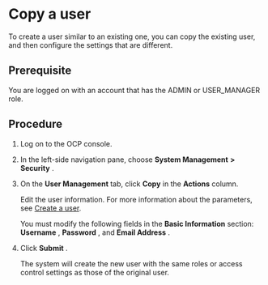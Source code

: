 Copy a user
================================

To create a user similar to an existing one, you can copy the existing user, and then configure the settings that are different.

**Prerequisite**
-------------------------------------

You are logged on with an account that has the ADMIN or USER_MANAGER role.

Procedure
------------------------------

1. Log on to the OCP console.

2. In the left-side navigation pane, choose **System Management** **\>** **Security** .

3. On the **User Management** tab, click **Copy** in the **Actions** column.

   Edit the user information. For more information about the parameters, see [Create a user](5.create-a-user-1.md).

   You must modify the following fields in the **Basic Information** section: **Username** , **Password** , and **Email Address** .

4. Click **Submit** .

   The system will create the new user with the same roles or access control settings as those of the original user.
